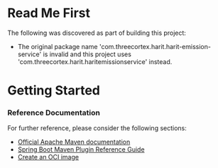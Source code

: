# Read Me First
The following was discovered as part of building this project:

* The original package name 'com.threecortex.harit.harit-emission-service' is invalid and this project uses 'com.threecortex.harit.haritemissionservice' instead.

# Getting Started

### Reference Documentation
For further reference, please consider the following sections:

* [Official Apache Maven documentation](https://maven.apache.org/guides/index.html)
* [Spring Boot Maven Plugin Reference Guide](https://docs.spring.io/spring-boot/docs/3.1.4/maven-plugin/reference/html/)
* [Create an OCI image](https://docs.spring.io/spring-boot/docs/3.1.4/maven-plugin/reference/html/#build-image)

